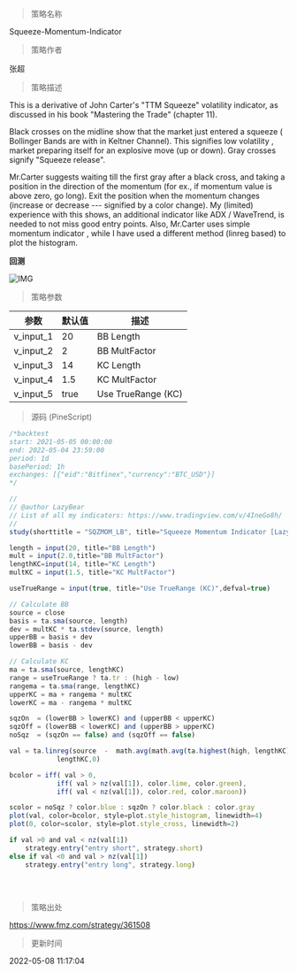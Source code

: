 
> 策略名称

Squeeze-Momentum-Indicator

> 策略作者

张超

> 策略描述

This is a derivative of John Carter's "TTM Squeeze" volatility indicator, as discussed in his book "Mastering the Trade" (chapter 11).

Black crosses on the midline show that the market just entered a squeeze ( Bollinger Bands are with in Keltner Channel). This signifies low volatility , market preparing itself for an explosive move (up or down). Gray crosses signify "Squeeze release".

Mr.Carter suggests waiting till the first gray after a black cross, and taking a position in the direction of the momentum (for ex., if momentum value is above zero, go long). Exit the position when the momentum changes (increase or decrease --- signified by a color change). My (limited) experience with this shows, an additional indicator like ADX / WaveTrend, is needed to not miss good entry points. Also, Mr.Carter uses simple momentum indicator , while I have used a different method (linreg based) to plot the histogram.

**回测**

 ![IMG](https://www.fmz.com/upload/asset/c21966c53f5a293a81.png) 

> 策略参数



|参数|默认值|描述|
|----|----|----|
|v_input_1|20|BB Length|
|v_input_2|2|BB MultFactor|
|v_input_3|14|KC Length|
|v_input_4|1.5|KC MultFactor|
|v_input_5|true|Use TrueRange (KC)|


> 源码 (PineScript)

``` javascript
/*backtest
start: 2021-05-05 00:00:00
end: 2022-05-04 23:59:00
period: 1d
basePeriod: 1h
exchanges: [{"eid":"Bitfinex","currency":"BTC_USD"}]
*/

//
// @author LazyBear 
// List of all my indicators: https://www.tradingview.com/v/4IneGo8h/
//
study(shorttitle = "SQZMOM_LB", title="Squeeze Momentum Indicator [LazyBear]", overlay=false)

length = input(20, title="BB Length")
mult = input(2.0,title="BB MultFactor")
lengthKC=input(14, title="KC Length")
multKC = input(1.5, title="KC MultFactor")

useTrueRange = input(true, title="Use TrueRange (KC)",defval=true)

// Calculate BB
source = close
basis = ta.sma(source, length)
dev = multKC * ta.stdev(source, length)
upperBB = basis + dev
lowerBB = basis - dev

// Calculate KC
ma = ta.sma(source, lengthKC)
range = useTrueRange ? ta.tr : (high - low)
rangema = ta.sma(range, lengthKC)
upperKC = ma + rangema * multKC
lowerKC = ma - rangema * multKC

sqzOn  = (lowerBB > lowerKC) and (upperBB < upperKC)
sqzOff = (lowerBB < lowerKC) and (upperBB > upperKC)
noSqz  = (sqzOn == false) and (sqzOff == false)

val = ta.linreg(source  -  math.avg(math.avg(ta.highest(high, lengthKC), ta.lowest(low, lengthKC)),ta.sma(close,lengthKC)), 
            lengthKC,0)

bcolor = iff( val > 0, 
            iff( val > nz(val[1]), color.lime, color.green),
            iff( val < nz(val[1]), color.red, color.maroon))

scolor = noSqz ? color.blue : sqzOn ? color.black : color.gray 
plot(val, color=bcolor, style=plot.style_histogram, linewidth=4)
plot(0, color=scolor, style=plot.style_cross, linewidth=2)

if val >0 and val < nz(val[1])
    strategy.entry("entry short", strategy.short)
else if val <0 and val > nz(val[1]) 
    strategy.entry("entry long", strategy.long) 
       
    
    
```

> 策略出处

https://www.fmz.com/strategy/361508

> 更新时间

2022-05-08 11:17:04

